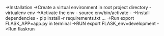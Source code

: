 

->Installation 
->Create a virtual environment in root project directory - virtualenv env
->Activate the env - source env/bin/activate -
->Install dependencies - pip install -r requirements.txt ...
->Run export FLASK_APP=app.py in terminal
->RUN export FLASK_env=development
->Run flaskrun

